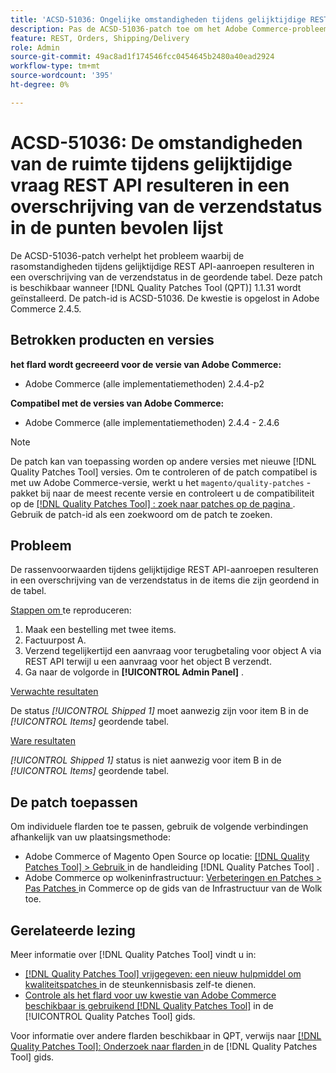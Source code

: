 ```yaml
---
title: 'ACSD-51036: Ongelijke omstandigheden tijdens gelijktijdige REST API-aanroepen resulteren in een overschrijvingen van de verzendstatus'
description: Pas de ACSD-51036-patch toe om het Adobe Commerce-probleem op te lossen waarbij er rasvoorwaarden zijn tijdens gelijktijdige REST API-aanroepen die leiden tot het overschrijven van de verzendstatus in de tabel met items die zijn besteld.
feature: REST, Orders, Shipping/Delivery
role: Admin
source-git-commit: 49ac8ad1f174546fcc0454645b2480a40ead2924
workflow-type: tm+mt
source-wordcount: '395'
ht-degree: 0%

---
```


# ACSD-51036: De omstandigheden van de ruimte tijdens gelijktijdige vraag REST API resulteren in een overschrijving van de verzendstatus in de punten bevolen lijst

De ACSD-51036-patch verhelpt het probleem waarbij de rasomstandigheden tijdens gelijktijdige REST API-aanroepen resulteren in een overschrijving van de verzendstatus in de geordende tabel. Deze patch is beschikbaar wanneer [!DNL Quality Patches Tool (QPT)] 1.1.31 wordt geïnstalleerd. De patch-id is ACSD-51036. De kwestie is opgelost in Adobe Commerce 2.4.5.

## Betrokken producten en versies

**het flard wordt gecreeerd voor de versie van Adobe Commerce:**

* Adobe Commerce (alle implementatiemethoden) 2.4.4-p2

**Compatibel met de versies van Adobe Commerce:**

* Adobe Commerce (alle implementatiemethoden) 2.4.4 - 2.4.6

>[!NOTE]
>
>De patch kan van toepassing worden op andere versies met nieuwe [!DNL Quality Patches Tool] versies. Om te controleren of de patch compatibel is met uw Adobe Commerce-versie, werkt u het `magento/quality-patches` -pakket bij naar de meest recente versie en controleert u de compatibiliteit op de [[!DNL Quality Patches Tool] : zoek naar patches op de pagina ](https://experienceleague.adobe.com/tools/commerce-quality-patches/index.html) . Gebruik de patch-id als een zoekwoord om de patch te zoeken.

## Probleem

De rassenvoorwaarden tijdens gelijktijdige REST API-aanroepen resulteren in een overschrijving van de verzendstatus in de items die zijn geordend in de tabel.

<u> Stappen om </u> te reproduceren:

1. Maak een bestelling met twee items.
1. Factuurpost A.
1. Verzend tegelijkertijd een aanvraag voor terugbetaling voor object A via REST API terwijl u een aanvraag voor het object B verzendt.
1. Ga naar de volgorde in **[!UICONTROL Admin Panel]** .

<u> Verwachte resultaten </u>

De status *[!UICONTROL Shipped 1]* moet aanwezig zijn voor item B in de *[!UICONTROL Items]* geordende tabel.

<u> Ware resultaten </u>

*[!UICONTROL Shipped 1]* status is niet aanwezig voor item B in de *[!UICONTROL Items]* geordende tabel.

## De patch toepassen

Om individuele flarden toe te passen, gebruik de volgende verbindingen afhankelijk van uw plaatsingsmethode:

* Adobe Commerce of Magento Open Source op locatie: [[!DNL Quality Patches Tool]  > Gebruik ](https://experienceleague.adobe.com/docs/commerce-operations/tools/quality-patches-tool/usage.html) in de handleiding [!DNL Quality Patches Tool] .
* Adobe Commerce op wolkeninfrastructuur: [ Verbeteringen en Patches > Pas Patches ](https://experienceleague.adobe.com/docs/commerce-cloud-service/user-guide/develop/upgrade/apply-patches.html) in Commerce op de gids van de Infrastructuur van de Wolk toe.

## Gerelateerde lezing

Meer informatie over [!DNL Quality Patches Tool] vindt u in:

* [[!DNL Quality Patches Tool]  vrijgegeven: een nieuw hulpmiddel om kwaliteitspatches ](https://experienceleague.adobe.com/en/docs/commerce-knowledge-base/kb/announcements/commerce-announcements/magento-quality-patches-released-new-tool-to-self-serve-quality-patches) in de steunkennisbasis zelf-te dienen.
* [ Controle als het flard voor uw kwestie van Adobe Commerce beschikbaar is gebruikend  [!DNL Quality Patches Tool]](/help/tools/quality-patches-tool/patches-available-in-qpt/check-patch-for-magento-issue-with-magento-quality-patches.md) in de [!UICONTROL Quality Patches Tool] gids.


Voor informatie over andere flarden beschikbaar in QPT, verwijs naar [[!DNL Quality Patches Tool]: Onderzoek naar flarden ](https://experienceleague.adobe.com/tools/commerce-quality-patches/index.html) in de [!DNL Quality Patches Tool] gids.
